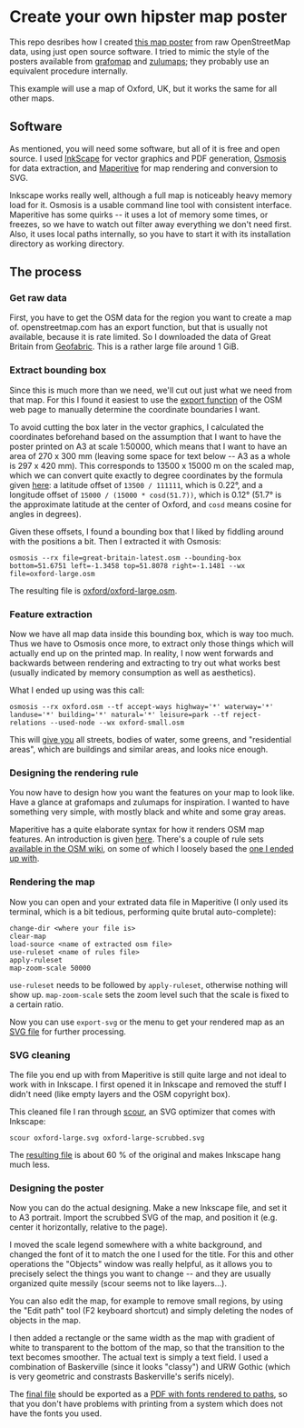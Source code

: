 # Create your own hipster map poster

This repo desribes how I created [this map poster](oxford/oxford-large-map.pdf) from raw OpenStreetMap data, 
using just open source software.  I tried to mimic the style of the posters available from 
[grafomap](https://grafomap.com/) and [zulumaps](https://grafomap.com/); they probably use an equivalent 
procedure internally.

This example will use a map of Oxford, UK, but it works the same for all other maps.

## Software

As mentioned, you will need some software, but all of it is free and open source.  I used [InkScape](https://inkscape.org/)
for vector graphics and PDF generation, [Osmosis](https://wiki.openstreetmap.org/wiki/Osmosis) for data extraction,
and [Maperitive](https://wiki.openstreetmap.org/wiki/Maperitive) for map rendering and conversion to SVG.

Inkscape works really well, although a full map is noticeably heavy memory load for it.  Osmosis is a usable command line 
tool with consistent interface.  Maperitive has
some quirks -- it uses a lot of memory some times, or freezes, so we have to watch out filter away everything we
don't need first.  Also, it uses local paths internally, so you have to start it with its installation directory
as working directory.


## The process

### Get raw data

First, you have to get the OSM data for the region you want to create a map of.  openstreetmap.com has an 
export function, but that is usually not available, because it is rate limited.  So I downloaded the data
of Great Britain from [Geofabric](https://download.geofabrik.de/europe.html).  This is a rather large file
around 1 GiB.


### Extract bounding box

Since this is much more than we need, we'll cut out just what we need from that map.  For this I found it 
easiest to use the [export function](https://www.openstreetmap.org/export#map=12/51.7536/-1.2400) of the OSM
web page to manually determine the coordinate boundaries I want.  

To avoid cutting the box later in the vector 
graphics, I calculated the coordinates beforehand based on the assumption that I want to have the poster printed
on A3 at scale 1:50000, which means that I want to have an area of 270 x 300 mm (leaving some space for text below --
A3 as a whole is 297 x 420 mm).  This corresponds to 13500 x 15000 m on the scaled map, which we can convert 
quite exactly to degree coordinates by the formula given [here](https://gis.stackexchange.com/a/2964):  a latitude
offset of `13500 / 111111`, which is 0.22°, and a longitude offset of `15000 / (15000 * cosd(51.7))`, which is 0.12° 
(51.7° is the approximate latitude at the center of Oxford, and `cosd` means cosine for angles in degrees).

Given these offsets, I found a bounding box that I liked by fiddling around with the positions a bit.  Then I extracted it
with Osmosis:

```
osmosis --rx file=great-britain-latest.osm --bounding-box bottom=51.6751 left=-1.3458 top=51.8078 right=-1.1481 --wx file=oxford-large.osm
```

The resulting file is [oxford/oxford-large.osm](oxford/oxford-large.osm).


### Feature extraction

Now we have all map data inside this bounding box, which is way too much.  Thus we have to Osmosis once more, to extract only
those things which will actually end up on the printed map.  In reality, I now went forwards and backwards
between rendering and extracting to try out what works best (usually indicated by memory consumption as well as aesthetics).

What I ended up using was this call:

```
osmosis --rx oxford.osm --tf accept-ways highway='*' waterway='*' landuse='*' building='*' natural='*' leisure=park --tf reject-relations --used-node --wx oxford-small.osm
```

This will [give you](oxford/oxford-large-extracted.osm) all streets, bodies of water, some greens, and "residential areas",
which are buildings and similar areas, and looks nice enough.


### Designing the rendering rule

You now have to design how you want the features on your map to look like.  Have a glance at grafomaps and zulumaps
for inspiration.  I wanted to have something very simple, with mostly black and white and some gray areas.

Maperitive has a quite elaborate syntax for how it renders OSM map features.  An introduction is given 
[here](http://maperitive.net/docs/Rulesets.html).  There's a couple of rule sets 
[available in the OSM wiki](https://wiki.openstreetmap.org/wiki/Category:Maperitive/Rules), on some of which
I loosely based the [one I ended up with](simple.mrules).


### Rendering the map

Now you can open and your extrated data file in Maperitive (I only used its terminal, which is a bit tedious, performing
quite brutal auto-complete):

```
change-dir <where your file is>
clear-map
load-source <name of extracted osm file>
use-ruleset <name of rules file>
apply-ruleset
map-zoom-scale 50000
```

`use-ruleset` needs to be followed by `apply-ruleset`, otherwise nothing will show up. `map-zoom-scale` sets the zoom 
level such that the scale is fixed to a certain ratio.

Now you can use `export-svg` or the menu to get your rendered map as an [SVG file](oxford/oxford-large.svg) 
for further processing.


### SVG cleaning

The file you end up with from Maperitive is still quite large and not ideal to work with in Inkscape.  I first opened it in 
Inkscape and removed the stuff I didn't need (like empty layers and the OSM copyright box).  

This cleaned file I ran through [scour](https://github.com/scour-project/scour), an SVG optimizer that comes with Inkscape:

```
scour oxford-large.svg oxford-large-scrubbed.svg
```

The [resulting file](oxford/oxford-large-scrubbed.svg) is about 60 % of the original and makes Inkscape hang much less.


### Designing the poster

Now you can do the actual designing.  Make a new Inkscape file, and set it to A3 portrait.  Import the scrubbed SVG of the 
map, and position it (e.g. center it horizontally, relative to the page).

I moved the scale legend somewhere with a white background, and changed the font of it to match the one I used for the title.
For this and other operations the "Objects" window was really helpful, as it allows you to precisely select the things
you want to change -- and they are usually organized quite messily (scour seems not to like layers...).

You can also edit the map, for example to remove small regions, by using the "Edit path" tool (F2 keyboard shortcut)
and simply deleting the nodes of objects in the map.

I then added a rectangle or the same width as the map with gradient of white to transparent to the bottom of the map,
so that the transition to the text becomes smoother.  The actual text is simply a text field.  I used a combination of
Baskerville (since it looks "classy") and URW Gothic (which is very geometric and constrasts Baskerville's serifs nicely).

The [final file](oxford/oxford-large-map.svg) should be exported as a 
[PDF with fonts rendered to paths](oxford/oxford-large-map.pdf), so that you don't have problems with printing
from a system which does not have the fonts you used.


